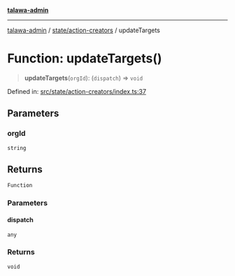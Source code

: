 [**talawa-admin**](../../../README.md)

***

[talawa-admin](../../../README.md) / [state/action-creators](../README.md) / updateTargets

# Function: updateTargets()

> **updateTargets**(`orgId`): (`dispatch`) => `void`

Defined in: [src/state/action-creators/index.ts:37](https://github.com/gautam-divyanshu/talawa-admin/blob/9fec1eef6a4674b14f6abe30e3be3844537d8dc2/src/state/action-creators/index.ts#L37)

## Parameters

### orgId

`string`

## Returns

`Function`

### Parameters

#### dispatch

`any`

### Returns

`void`
